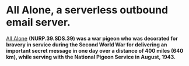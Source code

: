 # All Alone, a serverless outbound email server.

[All Alone](<https://en.wikipedia.org/wiki/All_Alone_(pigeon)>) **(NURP.39.SDS.39) was a war pigeon who was decorated for bravery in service during the Second World War for delivering an important secret message in one day over a distance of 400 miles (640 km), while serving with the National Pigeon Service in August, 1943.**
